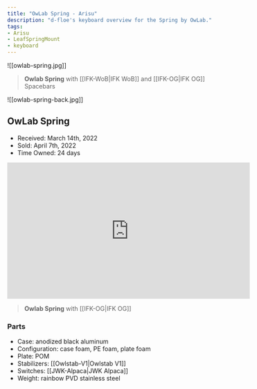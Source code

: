 ```yaml
---
title: "OwLab Spring - Arisu"
description: "d-floe's keyboard overview for the Spring by OwLab."
tags:
- Arisu
- LeafSpringMount
- keyboard
---
```


![[owlab-spring.jpg]]

> **Owlab Spring** with [[IFK-WoB|IFK WoB]] and [[IFK-OG|IFK OG]] Spacebars

![[owlab-spring-back.jpg]]

## OwLab Spring

- Received: March 14th, 2022
- Sold: April 7th, 2022
- Time Owned: 24 days

<iframe width="560" height="315" src="https://www.youtube-nocookie.com/embed/dWD7wIXKdlM" title="YouTube video player" frameborder="0" allow="accelerometer; autoplay; clipboard-write; encrypted-media; gyroscope; picture-in-picture; web-share" allowfullscreen></iframe>

> **Owlab Spring** with [[IFK-OG|IFK OG]]

### Parts

- Case: anodized black aluminum
- Configuration: case foam, PE foam, plate foam
- Plate: POM
- Stabilizers: [[Owlstab-V1|Owlstab V1]]
- Switches: [[JWK-Alpaca|JWK Alpaca]]
- Weight: rainbow PVD stainless steel
